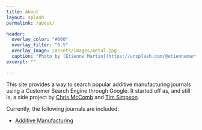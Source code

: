```yaml
---
title: About
layout: splash
permalink: /about/

header:
  overlay_color: "#000"
  overlay_filter: "0.5"
  overlay_image: /assets/images/metal.jpg
  caption: "Photo by [Etienne Martin](https://unsplash.com/@etiennemartin) on [Unsplash](https://unsplash.com/)"
excerpt: ""

---
```

This site provides a way to search popular additive manufacturing journals using a Customer Search Engine through Google. It started off as, and still is, a side project by [Chris McComb](https://cmccomb.com) and [Tim Simpson](https://twitter.com/PSUMakerProf). 

Currently, the following journals are included:
- [Additive Manufacturing](https://www.journals.elsevier.com/additive-manufacturing)

